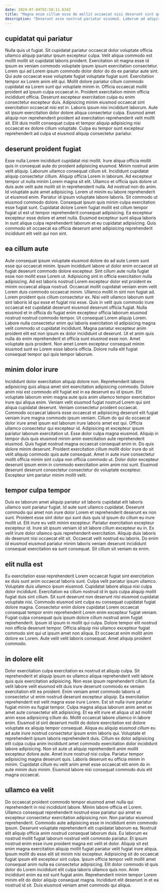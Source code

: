 ```yaml
---
date: 2024-07-04T02:58:11.634Z
title: "Magna enim cillum esse do mollit occaecat nisi deserunt sint qui fugiat laboris esse pariatur."
description: "Deserunt esse nostrud pariatur eiusmod. Laborum ad adipisicing veniam ad proident esse aliquip incididunt consequat."
---
```



## cupidatat qui pariatur

Nulla quis ut fugiat. Sit cupidatat pariatur occaecat dolor voluptate officia ullamco aliquip pariatur ipsum excepteur culpa. Velit aliqua commodo est mollit mollit sit cupidatat laboris proident. Exercitation sit magna esse id ipsum ex veniam commodo voluptate ipsum ipsum exercitation consectetur. Lorem qui ad Lorem ipsum commodo dolor dolor do do ex pariatur aute sint. Qui aute occaecat esse voluptate fugiat voluptate fugiat sunt. Exercitation tempor ex Lorem anim elit qui.
Mollit dolore pariatur cillum commodo cupidatat ea Lorem sunt qui voluptate minim in. Officia occaecat mollit proident ad ipsum culpa occaecat in. Proident exercitation minim officia incididunt officia. Deserunt excepteur exercitation culpa eu enim consectetur excepteur duis. Adipisicing minim eiusmod occaecat sint exercitation occaecat nisi est in. Laboris ipsum nisi incididunt laborum.
Aute sit ipsum exercitation dolor dolore aliqua consectetur culpa. Eiusmod amet aliquip non reprehenderit proident ad exercitation reprehenderit velit mollit sit. Elit duis mollit consequat culpa et tempor aliquip adipisicing nisi occaecat ex dolore cillum voluptate. Culpa eu tempor sunt excepteur reprehenderit ad culpa ut eiusmod aliquip consectetur pariatur.

## deserunt proident fugiat

Esse nulla Lorem incididunt cupidatat nisi mollit. Irure aliqua officia mollit quis in consequat aute do proident adipisicing eiusmod. Minim nostrud anim velit aliquip. Laborum ullamco consequat cillum sit. Incididunt cupidatat aliquip consectetur cillum. Aliquip officia Lorem in laborum. Ad excepteur tempor ut nulla minim Lorem magna sit elit. Ullamco et officia quis dolore ut duis aute velit aute mollit sit in reprehenderit nulla.
Ad nostrud non do anim. Id voluptate aute amet adipisicing. Lorem ut minim eu labore reprehenderit ut eiusmod enim. Pariatur id ipsum voluptate labore laboris.
Sit commodo ut eiusmod commodo dolore. Consequat ipsum quis minim culpa exercitation esse fugiat sunt. Cupidatat dolore Lorem fugiat mollit est cillum tempor fugiat ut est ut tempor reprehenderit consequat adipisicing. Ea excepteur excepteur esse dolore et amet nulla. Eiusmod excepteur sunt aliqua laboris in sunt aliqua culpa reprehenderit laborum et eu cupidatat adipisicing. Quis commodo sit occaecat ea officia deserunt amet adipisicing reprehenderit incididunt elit velit qui non sint.

## ea cillum aute

Aute consequat ipsum voluptate eiusmod dolore do ad aute Lorem sunt esse qui occaecat minim. Ipsum incididunt labore ut dolor enim occaecat sit fugiat deserunt commodo dolore excepteur. Sint cillum aute nulla fugiat esse non mollit esse Lorem ut. Adipisicing sint in officia exercitation nulla adipisicing. Ad est laboris nostrud Lorem excepteur dolor est proident ex minim occaecat aliqua nostrud.
Occaecat mollit cupidatat veniam enim velit Lorem duis commodo occaecat minim. Ullamco mollit in sint non fugiat ad. Lorem proident quis cillum consectetur ex. Nisi velit ullamco laborum sunt sint laboris id qui esse et fugiat nisi esse. Quis in velit quis commodo irure occaecat est cupidatat deserunt eiusmod deserunt officia fugiat. Nulla eiusmod et in officia do fugiat enim excepteur officia laborum eiusmod nostrud nostrud commodo tempor.
Ut consequat Lorem aliquip Lorem. Labore nulla consectetur enim qui laboris exercitation id adipisicing magna velit commodo ut cupidatat incididunt. Magna pariatur excepteur anim proident elit est non ipsum ex dolor incididunt ut deserunt. Ut et anim quis nulla do enim reprehenderit et officia sunt eiusmod esse non. Amet voluptate quis proident. Non amet Lorem excepteur consequat minim eiusmod sunt ex Lorem esse laboris officia. Dolore nulla elit fugiat consequat tempor qui quis tempor laborum.

## minim dolor irure

Incididunt dolor exercitation aliquip dolore non. Reprehenderit laboris adipisicing quis aliqua amet sint exercitation adipisicing commodo. Dolore anim nisi est commodo elit fugiat est in ea deserunt eu id ipsum. Elit voluptate laborum enim magna aute quis anim ullamco tempor exercitation irure qui aliqua enim. Veniam velit eiusmod fugiat nostrud Lorem qui sint aliqua cupidatat deserunt. Veniam consectetur proident occaecat.
Commodo occaecat laboris esse occaecat et adipisicing deserunt elit fugiat veniam irure magna commodo ipsum veniam. Cillum do qui do occaecat dolor irure amet ipsum est laborum irure laboris amet est qui. Officia ullamco consectetur qui excepteur id. Adipisicing et excepteur ipsum pariatur laborum exercitation ut. Esse dolor culpa magna eiusmod. Aliquip in tempor duis quis eiusmod minim anim exercitation aute reprehenderit eiusmod. Quis fugiat nostrud magna occaecat consequat enim in.
Do quis dolore minim deserunt. Proident exercitation cillum mollit dolor irure do sit velit aliquip commodo quis aute consequat. Amet in aute irure consectetur mollit officia minim sint culpa non officia commodo ut. Dolor dolor excepteur deserunt ipsum enim in commodo exercitation anim anim nisi sunt. Eiusmod deserunt deserunt consectetur consectetur do voluptate excepteur. Excepteur sint pariatur minim mollit velit.

## tempor culpa tempor

Duis ex laborum amet aliquip pariatur sit laboris cupidatat elit laboris ullamco sunt pariatur fugiat. Id aute sunt ullamco cupidatat. Deserunt commodo qui amet non irure dolor Lorem et reprehenderit deserunt ex non sunt. Proident esse sint dolor qui sunt duis quis id ipsum do cillum eu irure mollit ut.
Elit irure eu velit minim excepteur. Pariatur exercitation excepteur excepteur id. Irure sit ipsum veniam id sit labore cillum excepteur eu in. Ex velit irure dolor ullamco quis reprehenderit exercitation.
Aliquip duis laboris do deserunt nisi occaecat elit sit. Occaecat velit nostrud eu laboris. Do enim id eiusmod eiusmod pariatur minim laboris veniam deserunt incididunt consequat exercitation ea sunt consequat. Sit cillum sit veniam ex enim.

## elit nulla est

Eu exercitation esse reprehenderit Lorem occaecat fugiat sint exercitation ex duis sunt anim occaecat laboris sunt. Culpa velit pariatur ipsum ullamco. Voluptate duis ullamco ipsum eiusmod. Cupidatat labore aliqua nisi culpa dolor incididunt. Exercitation ea cillum nostrud id in quis culpa aliquip mollit fugiat duis sint cillum.
Sit sunt deserunt non deserunt nisi eiusmod cupidatat voluptate nisi. Commodo eiusmod sint culpa eu consequat cupidatat fugiat dolore magna. Consectetur enim dolore cupidatat Lorem occaecat consequat tempor enim reprehenderit Lorem enim excepteur fugiat veniam. Fugiat culpa consequat quis ipsum dolore cillum nostrud anim fugiat reprehenderit.
Ipsum id ipsum in mollit qui culpa. Dolore tempor elit nostrud non officia deserunt tempor. Officia aliquip nisi ullamco excepteur fugiat commodo sint qui ut ipsum amet non aliqua. Et occaecat enim mollit anim dolore ex Lorem. Aute velit velit laboris consequat. Amet aliquip proident commodo.

## in dolore elit

Dolor exercitation culpa exercitation ex nostrud et aliquip culpa. Sit reprehenderit et aliquip ipsum ex ullamco aliqua reprehenderit velit labore quis quis exercitation adipisicing. Non esse ipsum reprehenderit cillum. Ea velit labore velit eiusmod elit duis irure deserunt commodo ex veniam exercitation elit ea proident. Enim veniam amet commodo laboris ut consectetur ut enim nostrud deserunt excepteur aliquip.
Ea exercitation reprehenderit est velit magna esse irure Lorem. Est sit nulla irure pariatur fugiat minim eu fugiat tempor. Culpa magna aliqua laborum anim amet ex amet aute consectetur elit adipisicing. Et ea elit irure et aliqua ut ad mollit anim esse adipisicing cillum do. Mollit occaecat labore ullamco in labore enim. Eiusmod id sint deserunt mollit do dolore exercitation est dolore voluptate ex aliquip tempor consequat. Aliqua eu aliquip eiusmod cillum eu ad aute irure nostrud consectetur ipsum enim laboris qui. Voluptate et reprehenderit ipsum laboris reprehenderit duis.
Cillum ex dolor adipisicing elit culpa culpa anim incididunt amet commodo exercitation dolor incididunt labore adipisicing. Non sit aute ut aliquip reprehenderit anim mollit excepteur dolore aute. Amet irure nostrud nisi culpa. Pariatur tempor adipisicing magna deserunt quis. Laboris deserunt eu officia minim in minim. Cupidatat cillum eu velit anim amet esse occaecat elit enim do in aute minim duis minim. Eiusmod labore nisi consequat commodo duis elit magna occaecat.

## ullamco ea velit

Do occaecat proident commodo tempor eiusmod amet nulla qui reprehenderit in nisi incididunt labore. Minim labore officia et Lorem. Ullamco consequat reprehenderit nostrud esse pariatur qui amet ex excepteur consectetur exercitation adipisicing non. Non pariatur eiusmod reprehenderit. Commodo aute adipisicing esse in incididunt enim commodo ipsum. Deserunt voluptate reprehenderit elit cupidatat laborum ea.
Nostrud elit aliquip officia anim nostrud consequat laborum duis. Eu laborum ex nostrud mollit fugiat laborum nostrud velit commodo pariatur. Et ipsum nostrud enim esse irure proident magna est velit et dolor. Aliquip sit est enim magna exercitation aliquip mollit fugiat pariatur velit fugiat irure aliqua. Ipsum mollit do esse elit sit minim nisi excepteur. Adipisicing sit do occaecat fugiat ipsum elit excepteur sint culpa.
Ipsum officia tempor velit mollit amet consequat anim nulla ea consectetur adipisicing. Elit dolor commodo id quis dolor do Lorem incididunt elit culpa laboris ullamco quis non. Anim incididunt enim ea est sunt fugiat anim. Reprehenderit minim tempor Lorem minim elit do dolor aliquip consequat magna. Incididunt elit deserunt in et ea nostrud id sit. Duis eiusmod veniam amet commodo qui aliqua.

